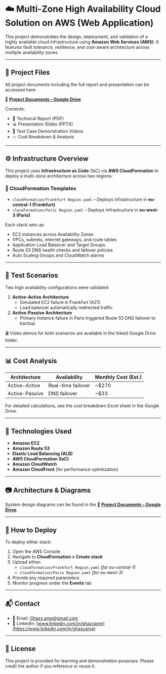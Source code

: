 # ☁️ Multi-Zone High Availability Cloud Solution on AWS (Web Application)
This project demonstrates the design, deployment, and validation of a highly available cloud infrastructure using **Amazon Web Services (AWS)**. It features fault tolerance, resilience, and cost-aware architecture across multiple availability zones.

---

## 📁 Project Files

All project documents including the full report and presentation can be accessed here:

📂 **[Project Documents – Google Drive](https://drive.google.com/drive/folders/1s4RSTehuofoVeQBZXWMzj24U16M1cu-F?usp=drive_link)**

Contents:
- 📝 Technical Report (PDF)
- 📊 Presentation Slides (PPTX)
- 🎥 Test Case Demonstration Videos
- 📈 Cost Breakdown & Analysis

---

## ⚙️ Infrastructure Overview

This project uses **Infrastructure as Code** (IaC) via **AWS CloudFormation** to deploy a multi-zone architecture across two regions:

### 📂 CloudFormation Templates
- `cloudformation/Frankfurt Region.yaml` – Deploys infrastructure in **eu-central-1 (Frankfurt)**
- `cloudformation/Paris Region.yaml` – Deploys infrastructure in **eu-west-3 (Paris)**

Each stack sets up:
- EC2 instances across Availability Zones
- VPCs, subnets, internet gateways, and route tables
- Application Load Balancer and Target Groups
- Route 53 DNS health checks and failover policies
- Auto Scaling Groups and CloudWatch alarms

---

## 🧪 Test Scenarios

Two high availability configurations were validated:

1. **Active-Active Architecture**
   - Simulated EC2 failure in Frankfurt (AZ1)
   - Load balancer automatically redirected traffic
2. **Active-Passive Architecture**
   - Primary instance failure in Paris triggered Route 53 DNS failover to backup

🎬 Video demos for both scenarios are available in the linked Google Drive folder.

---

## 📊 Cost Analysis

| Architecture     | Availability        | Monthly Cost (Est.) |
|------------------|---------------------|----------------------|
| Active-Active    | Real-time failover  | ~$270                |
| Active-Passive   | DNS failover        | ~$33                 |

For detailed calculations, see the cost breakdown Excel sheet in the Google Drive.

---

## 🧰 Technologies Used

- **Amazon EC2**
- **Amazon Route 53**
- **Elastic Load Balancing (ALB)**
- **AWS CloudFormation (IaC)**
- **Amazon CloudWatch**
- **Amazon CloudFront** (for performance optimization)

---

## 📷 Architecture & Diagrams

System design diagrams can be found in the 📂 **[Project Documents – Google Drive](https://drive.google.com/drive/folders/1s4RSTehuofoVeQBZXWMzj24U16M1cu-F?usp=drive_link)**.

---

## 🏁 How to Deploy

To deploy either stack:

1. Open the AWS Console
2. Navigate to **CloudFormation > Create stack**
3. Upload either:
   - `cloudformation/Frankfurt Region.yaml` *(for eu-central-1)*
   - `cloudformation/Paris Region.yaml` *(for eu-west-3)*
4. Provide any required parameters
5. Monitor progress under the **Events** tab

---

## 📬 Contact

- 📧 Email: [Ghazy.ame@gmail.com](mailto:Ghazy.ame@gmail.com)  
- 💼 LinkedIn: [www.linkedin.com/in/ghazyame](https://www.linkedin.com/in/ghazyame)

---

## 📜 License

This project is provided for learning and demonstration purposes. Please credit the author if you reference or reuse it.
